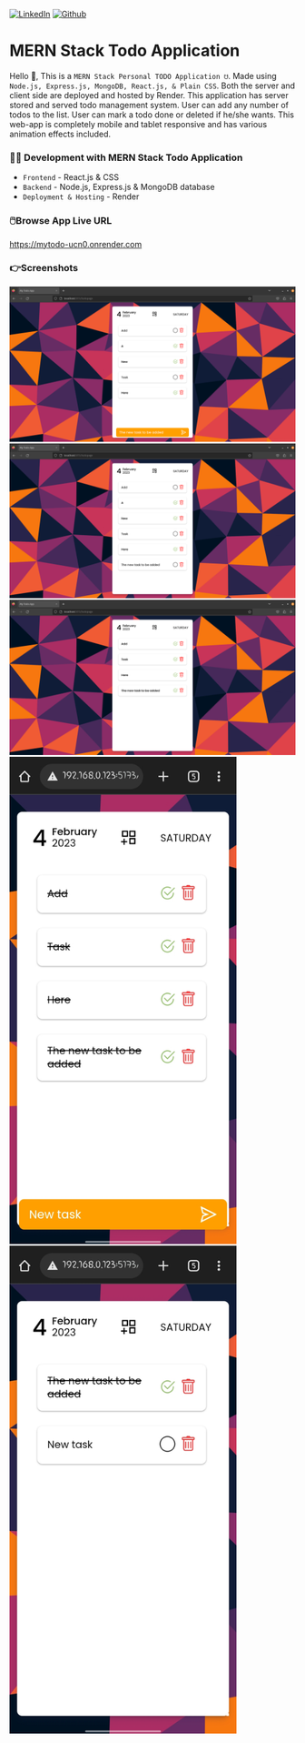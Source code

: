 <!-- social media connecting shield -->

[![LinkedIn][linkedin-shield]][linkedin-url] [![Github][github-shield]][github-url]

# MERN Stack Todo Application

Hello 👋, This is a `MERN Stack Personal TODO Application ☋`. Made using `Node.js, Express.js, MongoDB, React.js, & Plain CSS`. Both the server and client side are deployed and hosted by Render. This application has server stored and served todo management system. User can add any number of todos to the list. User can mark a todo done or deleted if he/she wants. This web-app is completely mobile and tablet responsive and has various animation effects included.

<!-- ahead of main parts -->

### 👨‍💻 Development with MERN Stack Todo Application

- `Frontend` - React.js & CSS
- `Backend` - Node.js, Express.js & MongoDB database
- `Deployment & Hosting` - Render

<!-- project directory & live preview link -->

### 🖱️Browse App Live URL

<a href="https://mytodo-ucn0.onrender.com">https://mytodo-ucn0.onrender.com</a>

### 👉Screenshots

<img src="/screenshots/ss1.png"></img>
<img src="/screenshots/ss2.png"></img>
<img src="/screenshots/ss3.png"></img>
<img src="/screenshots/ss4.jpg" width="400px"></img> <img src="/screenshots/ss5.jpg" width="400px"></img>

<!-- live api documentation -->
<!--
### 👉 Live API Routes Documentations

```sh
|--------------------------------------------------------------------------------------------------------|
| METHOD:    URL:                                        // DESCRIPTION                                  |
|--------------------------------------------------------------------------------------------------------|
| GET:      https://mukul-todo-app-new.herokuapp.com/                        // defaults welcome routes  |
| GET:      https://mukul-todo-app-new.herokuapp.com/api/v1/todos-all        // get all todos            |
| GET:      https://mukul-todo-app-new.herokuapp.com/api/v1/todo/:id         // get a single todo        |
| POST:     https://mukul-todo-app-new.herokuapp.com/api/v1/todo/new         // create a new todo        |
| POST:     https://mukul-todo-app-new.herokuapp.com/api/v1/todos-many       // create many todos        |
| PUT:      https://mukul-todo-app-new.herokuapp.com/api/v1/todo/:id         // update a todo            |
| DELETE:   https://mukul-todo-app-new.herokuapp.com/api/v1/todo/:id         // delete a todo            |
|--------------------------------------------------------------------------------------------------------|
``` -->

<!-- my social media links -->

[linkedin-url]: https://www.linkedin.com/in/alvin-varghese19/
[github-url]: https://www.github.com/alvin1904

<!-- shield icon links -->

[linkedin-shield]: https://img.shields.io/badge/-LinkedIn-black.svg?style=flat-square&logo=linkedin&colorB=555
[github-shield]: https://img.shields.io/badge/-Github-black.svg?style=flat-square&logo=github&color=555&logoColor=white
